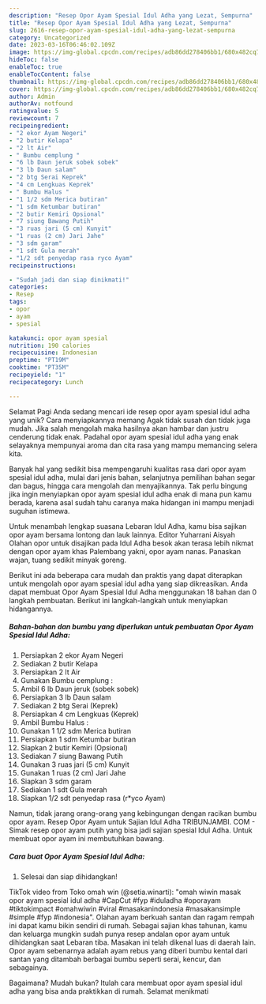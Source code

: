 ```yaml
---
description: "Resep Opor Ayam Spesial Idul Adha yang Lezat, Sempurna"
title: "Resep Opor Ayam Spesial Idul Adha yang Lezat, Sempurna"
slug: 2616-resep-opor-ayam-spesial-idul-adha-yang-lezat-sempurna
category: Uncategorized
date: 2023-03-16T06:46:02.109Z
image: https://img-global.cpcdn.com/recipes/adb86dd278406bb1/680x482cq70/opor-ayam-spesial-idul-adha-foto-resep-utama.jpg
hideToc: false
enableToc: true
enableTocContent: false
thumbnail: https://img-global.cpcdn.com/recipes/adb86dd278406bb1/680x482cq70/opor-ayam-spesial-idul-adha-foto-resep-utama.jpg
cover: https://img-global.cpcdn.com/recipes/adb86dd278406bb1/680x482cq70/opor-ayam-spesial-idul-adha-foto-resep-utama.jpg
author: Admin
authorAv: notfound
ratingvalue: 5
reviewcount: 7
recipeingredient:
- "2 ekor Ayam Negeri"
- "2 butir Kelapa"
- "2 lt Air"
- " Bumbu cemplung "
- "6 lb Daun jeruk sobek sobek"
- "3 lb Daun salam"
- "2 btg Serai Keprek"
- "4 cm Lengkuas Keprek"
- " Bumbu Halus "
- "1 1/2 sdm Merica butiran"
- "1 sdm Ketumbar butiran"
- "2 butir Kemiri Opsional"
- "7 siung Bawang Putih"
- "3 ruas jari (5 cm) Kunyit"
- "1 ruas (2 cm) Jari Jahe"
- "3 sdm garam"
- "1 sdt Gula merah"
- "1/2 sdt penyedap rasa ryco Ayam"
recipeinstructions:

- "Sudah jadi dan siap dinikmati!"
categories:
- Resep
tags:
- opor
- ayam
- spesial

katakunci: opor ayam spesial 
nutrition: 190 calories
recipecuisine: Indonesian
preptime: "PT19M"
cooktime: "PT35M"
recipeyield: "1"
recipecategory: Lunch

---
```



Selamat Pagi Anda sedang mencari ide resep opor ayam spesial idul adha yang unik? Cara menyiapkannya memang Agak tidak susah dan tidak juga mudah. Jika salah mengolah maka hasilnya akan hambar dan justru cenderung tidak enak. Padahal opor ayam spesial idul adha yang enak selayaknya mempunyai aroma dan cita rasa yang mampu memancing selera kita.


Banyak hal yang sedikit bisa mempengaruhi kualitas rasa dari opor ayam spesial idul adha, mulai dari jenis bahan, selanjutnya pemilihan bahan segar dan bagus, hingga cara mengolah dan menyajikannya. Tak perlu bingung jika ingin menyiapkan opor ayam spesial idul adha enak di mana pun kamu berada, karena asal sudah tahu caranya maka hidangan ini mampu menjadi suguhan istimewa.

Untuk menambah lengkap suasana Lebaran Idul Adha, kamu bisa sajikan opor ayam bersama lontong dan lauk lainnya. Editor Yuharrani Aisyah Olahan opor untuk disajikan pada Idul Adha besok akan terasa lebih nikmat dengan opor ayam khas Palembang yakni, opor ayam nanas. Panaskan wajan, tuang sedikit minyak goreng.


Berikut ini ada beberapa cara mudah dan praktis yang dapat diterapkan untuk mengolah opor ayam spesial idul adha yang siap dikreasikan. Anda dapat membuat Opor Ayam Spesial Idul Adha menggunakan 18 bahan dan 0 langkah pembuatan. Berikut ini langkah-langkah untuk menyiapkan hidangannya.

<!--inarticleads1-->

##### Bahan-bahan dan bumbu yang diperlukan untuk pembuatan Opor Ayam Spesial Idul Adha:

1. Persiapkan 2 ekor Ayam Negeri
1. Sediakan 2 butir Kelapa
1. Persiapkan 2 lt Air
1. Gunakan  Bumbu cemplung :
1. Ambil 6 lb Daun jeruk (sobek sobek)
1. Persiapkan 3 lb Daun salam
1. Sediakan 2 btg Serai (Keprek)
1. Persiapkan 4 cm Lengkuas (Keprek)
1. Ambil  Bumbu Halus :
1. Gunakan 1 1/2 sdm Merica butiran
1. Persiapkan 1 sdm Ketumbar butiran
1. Siapkan 2 butir Kemiri (Opsional)
1. Sediakan 7 siung Bawang Putih
1. Gunakan 3 ruas jari (5 cm) Kunyit
1. Gunakan 1 ruas (2 cm) Jari Jahe
1. Siapkan 3 sdm garam
1. Sediakan 1 sdt Gula merah
1. Siapkan 1/2 sdt penyedap rasa (r*yco Ayam)


Namun, tidak jarang orang-orang yang kebingungan dengan racikan bumbu opor ayam. Resep Opor Ayam untuk Sajian Idul Adha TRIBUNJAMBI. COM - Simak resep opor ayam putih yang bisa jadi sajian spesial Idul Adha. Untuk membuat opor ayam ini membutuhkan bawang. 

<!--inarticleads2-->

##### Cara buat Opor Ayam Spesial Idul Adha:


1. Selesai dan siap dihidangkan!

TikTok video from Toko omah win (@setia.winarti): &#34;omah wiwin masak opor ayam spesial idul adha #CapCut #fyp #iduladha #oporayam #tiktokimpact #omahwiwin #viral #masakanindonesia #masakansimple #simple #fyp #indonesia&#34;. Olahan ayam berkuah santan dan ragam rempah ini dapat kamu bikin sendiri di rumah. Sebagai sajian khas tahunan, kamu dan keluarga mungkin sudah punya resep andalan opor ayam untuk dihidangkan saat Lebaran tiba. Masakan ini telah dikenal luas di daerah lain. Opor ayam sebenarnya adalah ayam rebus yang diberi bumbu kental dari santan yang ditambah berbagai bumbu seperti serai, kencur, dan sebagainya. 

Bagaimana? Mudah bukan? Itulah cara membuat opor ayam spesial idul adha yang bisa anda praktikkan di rumah. Selamat menikmati
